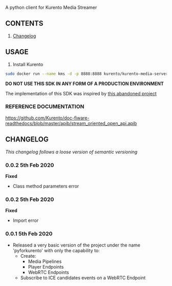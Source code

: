 A python client for Kurento Media Streamer

## CONTENTS
1. [Changelog](#change)

## USAGE
1. Install Kurento
```bash
sudo docker run --name kms -d -p 8888:8888 kurento/kurento-media-server
```

**DO NOT USE THIS SDK IN ANY FORM OF A PRODUCTION ENVIRONMENT**

The implementation of this SDK was inspired by [this abandoned project](https://github.com/minervaproject/pykurento/tree/master/pykurento)

### REFERENCE DOCUMENTATION
https://github.com/Kurento/doc-fiware-readthedocs/blob/master/apib/stream_oriented_open_api.apib


## CHANGELOG <a id = "change"></a>
*This changelog follows a loose version of semantic versioning*
### 0.0.2 5th Feb 2020
**Fixed**
* Class method parameters error

### 0.0.2 5th Feb 2020
**Fixed**
* Import error

### 0.0.1 5th Feb 2020
* Released a very basic version of the project under the name 'pyforkurento' with only the capability to:
    - Create:
        - Media Pipelines
        - Player Endpoints
        - WebRTC Endpoints
    - Subscribe to ICE candidates events on a WebRTC Endpoint
